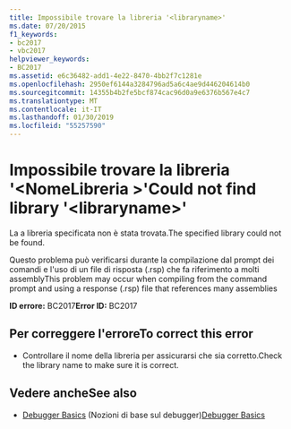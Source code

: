 ```yaml
---
title: Impossibile trovare la libreria '<libraryname>'
ms.date: 07/20/2015
f1_keywords:
- bc2017
- vbc2017
helpviewer_keywords:
- BC2017
ms.assetid: e6c36482-add1-4e22-8470-4bb2f7c1281e
ms.openlocfilehash: 2950ef6144a3284796ad5a6c4ae9d446204614b0
ms.sourcegitcommit: 14355b4b2fe5bcf874cac96d0a9e6376b567e4c7
ms.translationtype: MT
ms.contentlocale: it-IT
ms.lasthandoff: 01/30/2019
ms.locfileid: "55257590"
---
```

# <a name="could-not-find-library-libraryname"></a><span data-ttu-id="a1c27-102">Impossibile trovare la libreria '\<NomeLibreria >'</span><span class="sxs-lookup"><span data-stu-id="a1c27-102">Could not find library '\<libraryname>'</span></span>
<span data-ttu-id="a1c27-103">La a libreria specificata non è stata trovata.</span><span class="sxs-lookup"><span data-stu-id="a1c27-103">The specified library could not be found.</span></span>  
  
 <span data-ttu-id="a1c27-104">Questo problema può verificarsi durante la compilazione dal prompt dei comandi e l'uso di un file di risposta (.rsp) che fa riferimento a molti assembly</span><span class="sxs-lookup"><span data-stu-id="a1c27-104">This problem may occur when compiling from the command prompt and using a response (.rsp) file that references many assemblies</span></span>  
  
 <span data-ttu-id="a1c27-105">**ID errore:** BC2017</span><span class="sxs-lookup"><span data-stu-id="a1c27-105">**Error ID:** BC2017</span></span>  
  
## <a name="to-correct-this-error"></a><span data-ttu-id="a1c27-106">Per correggere l'errore</span><span class="sxs-lookup"><span data-stu-id="a1c27-106">To correct this error</span></span>  
  
-   <span data-ttu-id="a1c27-107">Controllare il nome della libreria per assicurarsi che sia corretto.</span><span class="sxs-lookup"><span data-stu-id="a1c27-107">Check the library name to make sure it is correct.</span></span>  
  
## <a name="see-also"></a><span data-ttu-id="a1c27-108">Vedere anche</span><span class="sxs-lookup"><span data-stu-id="a1c27-108">See also</span></span>
- <span data-ttu-id="a1c27-109">[Debugger Basics](/visualstudio/debugger/debugger-basics) (Nozioni di base sul debugger)</span><span class="sxs-lookup"><span data-stu-id="a1c27-109">[Debugger Basics](/visualstudio/debugger/debugger-basics)</span></span>
